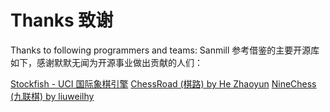 # Thanks 致谢

Thanks to following programmers and teams:
Sanmill 参考借鉴的主要开源库如下，感谢默默无闻为开源事业做出贡献的人们：

[Stockfish - UCI 国际象棋引擎](https://github.com/official-stockfish/Stockfish)
[ChessRoad (棋路) by He Zhaoyun](https://github.com/hezhaoyun/chessroad)
[NineChess (九联棋) by liuweilhy](https://github.com/liuweilhy/NineChess)